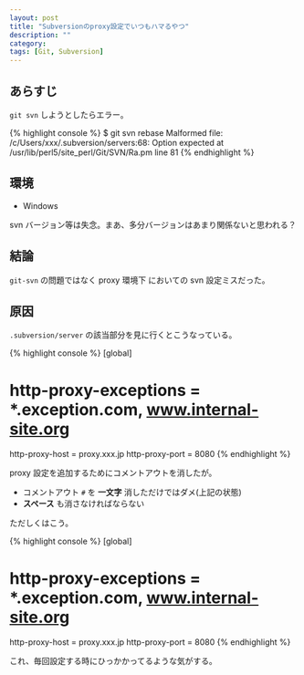 ```yaml
---
layout: post
title: "Subversionのproxy設定でいつもハマるやつ"
description: ""
category: 
tags: [Git, Subversion]
---
```


## あらすじ

`git svn` しようとしたらエラー。

{% highlight console %}
$ git svn rebase
Malformed file: /c/Users/xxx/.subversion/servers:68: Option expected at
/usr/lib/perl5/site_perl/Git/SVN/Ra.pm line 81
{% endhighlight %}

## 環境

- Windows

svn バージョン等は失念。まあ、多分バージョンはあまり関係ないと思われる？

## 結論

`git-svn` の問題ではなく proxy 環境下 においての svn 設定ミスだった。

## 原因

`.subversion/server` の該当部分を見に行くとこうなっている。

{% highlight console %}
[global]
# http-proxy-exceptions = *.exception.com, www.internal-site.org
 http-proxy-host = proxy.xxx.jp
 http-proxy-port = 8080
{% endhighlight %}

proxy 設定を追加するためにコメントアウトを消したが。

- コメントアウト `#` を **一文字** 消しただけではダメ(上記の状態)
- **スペース** も消さなければならない

ただしくはこう。

{% highlight console %}
[global]
# http-proxy-exceptions = *.exception.com, www.internal-site.org
http-proxy-host = proxy.xxx.jp
http-proxy-port = 8080
{% endhighlight %}

これ、毎回設定する時にひっかかってるような気がする。
